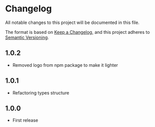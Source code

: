 # Changelog
All notable changes to this project will be documented in this file.

The format is based on [Keep a Changelog](https://keepachangelog.com/en/1.0.0/),
and this project adheres to [Semantic Versioning](https://semver.org/spec/v2.0.0.html).

## 1.0.2
- Removed logo from npm package to make it lighter

## 1.0.1
- Refactoring types structure

## 1.0.0
- First release